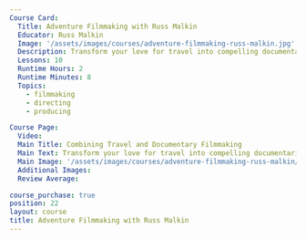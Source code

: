 ```yaml
---
Course Card:
  Title: Adventure Filmmaking with Russ Malkin
  Educator: Russ Malkin
  Image: '/assets/images/courses/adventure-filmmaking-russ-malkin.jpg'
  Description: Transform your love for travel into compelling documentaries. Learn how to combine filmmaking with adventure while staying safe and profitable.
  Lessons: 10
  Runtime Hours: 2
  Runtime Minutes: 8
  Topics:
    - filmmaking
    - directing
    - producing

Course Page:
  Video:
  Main Title: Combining Travel and Documentary Filmmaking
  Main Text: Transform your love for travel into compelling documentaries. Learn how to combine filmmaking with adventure while staying safe and profitable.
  Main Image: '/assets/images/courses/adventure-filmmaking-russ-malkin/adventure-filmmaking-russ-malkin-main.jpg'
  Additional Images:
  Review Average:

course_purchase: true
position: 22
layout: course
title: Adventure Filmmaking with Russ Malkin
---
```


